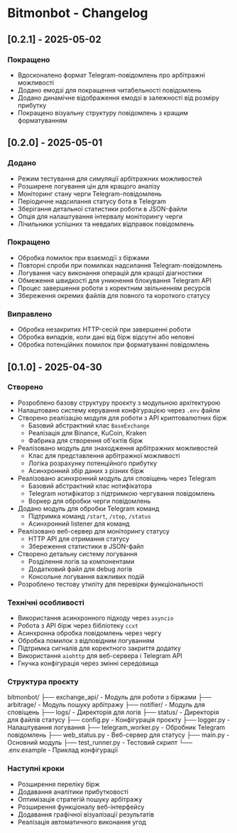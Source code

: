 # Bitmonbot - Changelog

## [0.2.1] - 2025-05-02

### Покращено
- Вдосконалено формат Telegram-повідомлень про арбітражні можливості
- Додано емодзі для покращення читабельності повідомлень
- Додано динамічне відображення емодзі в залежності від розміру прибутку
- Покращено візуальну структуру повідомлень з кращим форматуванням

## [0.2.0] - 2025-05-01

### Додано
- Режим тестування для симуляції арбітражних можливостей
- Розширене логування цін для кращого аналізу
- Моніторинг стану черги Telegram-повідомлень
- Періодичне надсилання статусу бота в Telegram
- Зберігання детальної статистики роботи в JSON-файли
- Опція для налаштування інтервалу моніторингу черги
- Лічильники успішних та невдалих відправок повідомлень

### Покращено
- Обробка помилок при взаємодії з біржами
- Повторні спроби при помилках надсилання Telegram-повідомлень
- Логування часу виконання операцій для кращої діагностики
- Обмеження швидкості для уникнення блокування Telegram API
- Процес завершення роботи з коректним звільненням ресурсів
- Збереження окремих файлів для повного та короткого статусу

### Виправлено
- Обробка незакритих HTTP-сесій при завершенні роботи
- Обробка випадків, коли дані від бірж відсутні або неповні
- Обробка потенційних помилок при форматуванні повідомлень

## [0.1.0] - 2025-04-30

### Створено
- Розроблено базову структуру проєкту з модульною архітектурою
- Налаштовано систему керування конфігурацією через `.env` файли
- Створено реалізацію модуля для роботи з API криптовалютних бірж
  - Базовий абстрактний клас `BaseExchange`
  - Реалізація для Binance, KuCoin, Kraken
  - Фабрика для створення об'єктів бірж
- Реалізовано модуль для знаходження арбітражних можливостей
  - Клас для представлення арбітражної можливості
  - Логіка розрахунку потенційного прибутку
  - Асинхронний збір даних з різних бірж
- Реалізовано асинхронний модуль для сповіщень через Telegram
  - Базовий абстрактний клас нотифікатора
  - Telegram нотифікатор з підтримкою чергування повідомлень
  - Воркер для обробки черги повідомлень
- Додано модуль для обробки Telegram команд
  - Підтримка команд `/start`, `/stop`, `/status`
  - Асинхронний listener для команд
- Реалізовано веб-сервер для моніторингу статусу
  - HTTP API для отримання статусу
  - Збереження статистики в JSON-файл
- Створено детальну систему логування
  - Розділення логів за компонентами
  - Додатковий файл для debug логів
  - Консольне логування важливих подій
- Розроблено тестову утиліту для перевірки функціональності

### Технічні особливості
- Використання асинхронного підходу через `asyncio`
- Робота з API бірж через бібліотеку `ccxt`
- Асинхронна обробка повідомлень через чергу
- Обробка помилок з відповідним логуванням
- Підтримка сигналів для коректного закриття додатку
- Використання `aiohttp` для веб-сервера і Telegram API
- Гнучка конфігурація через змінні середовища

### Структура проєкту
bitmonbot/
├── exchange_api/          - Модуль для роботи з біржами
├── arbitrage/             - Модуль пошуку арбітражу
├── notifier/              - Модуль для сповіщень
├── logs/                  - Директорія для логів
├── status/                - Директорія для файлів статусу
├── config.py              - Конфігурація проєкту
├── logger.py              - Налаштування логування
├── telegram_worker.py     - Обробник Telegram повідомлень
├── web_status.py          - Веб-сервер для статусу
├── main.py                - Основний модуль
├── test_runner.py         - Тестовий скрипт
└── .env.example           - Приклад конфігурації

### Наступні кроки
- Розширення переліку бірж
- Додавання аналітики прибутковості
- Оптимізація стратегій пошуку арбітражу
- Розширення функціоналу веб-інтерфейсу
- Додавання графічної візуалізації результатів
- Реалізація автоматичного виконання угод
